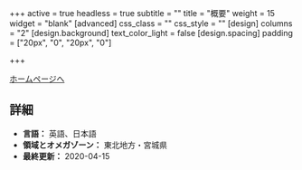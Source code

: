 +++
active = true
headless = true
subtitle = ""
title = "概要"
weight = 15
widget = "blank"
[advanced]
css_class = ""
css_style = ""
[design]
columns = "2"
[design.background]
text_color_light = false
[design.spacing]
padding = ["20px", "0", "20px", "0"]

+++

[ホームページへ](https://ywamsendai.org/ja/)

## 詳細

* **言語：** 英語、日本語
* **領域とオメガゾーン：** 東北地方・宮城県
* **最終更新：** 2020-04-15
